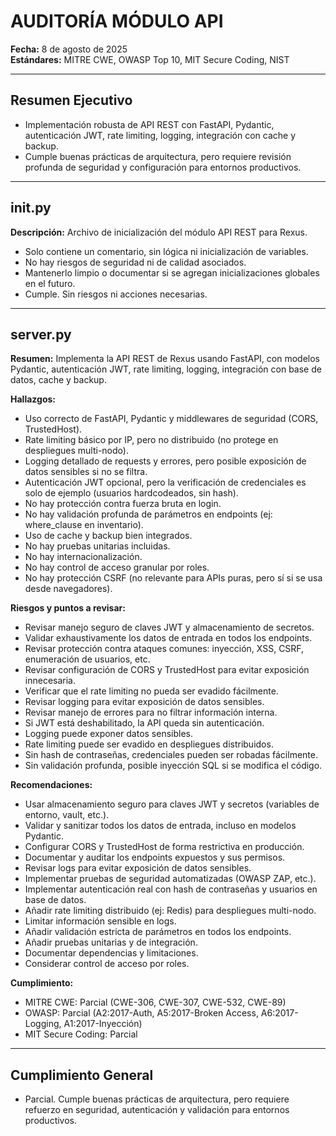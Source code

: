 # AUDITORÍA MÓDULO API

**Fecha:** 8 de agosto de 2025  
**Estándares:** MITRE CWE, OWASP Top 10, MIT Secure Coding, NIST

---

## Resumen Ejecutivo
- Implementación robusta de API REST con FastAPI, Pydantic, autenticación JWT, rate limiting, logging, integración con cache y backup.
- Cumple buenas prácticas de arquitectura, pero requiere revisión profunda de seguridad y configuración para entornos productivos.

---

## __init__.py
**Descripción:** Archivo de inicialización del módulo API REST para Rexus.
- Solo contiene un comentario, sin lógica ni inicialización de variables.
- No hay riesgos de seguridad ni de calidad asociados.
- Mantenerlo limpio o documentar si se agregan inicializaciones globales en el futuro.
- Cumple. Sin riesgos ni acciones necesarias.

---

## server.py
**Resumen:** Implementa la API REST de Rexus usando FastAPI, con modelos Pydantic, autenticación JWT, rate limiting, logging, integración con base de datos, cache y backup.

**Hallazgos:**
- Uso correcto de FastAPI, Pydantic y middlewares de seguridad (CORS, TrustedHost).
- Rate limiting básico por IP, pero no distribuido (no protege en despliegues multi-nodo).
- Logging detallado de requests y errores, pero posible exposición de datos sensibles si no se filtra.
- Autenticación JWT opcional, pero la verificación de credenciales es solo de ejemplo (usuarios hardcodeados, sin hash).
- No hay protección contra fuerza bruta en login.
- No hay validación profunda de parámetros en endpoints (ej: where_clause en inventario).
- Uso de cache y backup bien integrados.
- No hay pruebas unitarias incluidas.
- No hay internacionalización.
- No hay control de acceso granular por roles.
- No hay protección CSRF (no relevante para APIs puras, pero sí si se usa desde navegadores).

**Riesgos y puntos a revisar:**
- Revisar manejo seguro de claves JWT y almacenamiento de secretos.
- Validar exhaustivamente los datos de entrada en todos los endpoints.
- Revisar protección contra ataques comunes: inyección, XSS, CSRF, enumeración de usuarios, etc.
- Revisar configuración de CORS y TrustedHost para evitar exposición innecesaria.
- Verificar que el rate limiting no pueda ser evadido fácilmente.
- Revisar logging para evitar exposición de datos sensibles.
- Revisar manejo de errores para no filtrar información interna.
- Si JWT está deshabilitado, la API queda sin autenticación.
- Logging puede exponer datos sensibles.
- Rate limiting puede ser evadido en despliegues distribuidos.
- Sin hash de contraseñas, credenciales pueden ser robadas fácilmente.
- Sin validación profunda, posible inyección SQL si se modifica el código.

**Recomendaciones:**
- Usar almacenamiento seguro para claves JWT y secretos (variables de entorno, vault, etc.).
- Validar y sanitizar todos los datos de entrada, incluso en modelos Pydantic.
- Configurar CORS y TrustedHost de forma restrictiva en producción.
- Documentar y auditar los endpoints expuestos y sus permisos.
- Revisar logs para evitar exposición de datos sensibles.
- Implementar pruebas de seguridad automatizadas (OWASP ZAP, etc.).
- Implementar autenticación real con hash de contraseñas y usuarios en base de datos.
- Añadir rate limiting distribuido (ej: Redis) para despliegues multi-nodo.
- Limitar información sensible en logs.
- Añadir validación estricta de parámetros en todos los endpoints.
- Añadir pruebas unitarias y de integración.
- Documentar dependencias y limitaciones.
- Considerar control de acceso por roles.

**Cumplimiento:**
- MITRE CWE: Parcial (CWE-306, CWE-307, CWE-532, CWE-89)
- OWASP: Parcial (A2:2017-Auth, A5:2017-Broken Access, A6:2017-Logging, A1:2017-Inyección)
- MIT Secure Coding: Parcial

---

## Cumplimiento General
- Parcial. Cumple buenas prácticas de arquitectura, pero requiere refuerzo en seguridad, autenticación y validación para entornos productivos.
